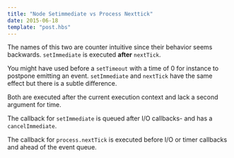 ```yaml
---
title: "Node Setimmediate vs Process Nexttick"
date: 2015-06-18
template: "post.hbs"
---
```



The names of this two are counter intuitive since their behavior seems backwards. `setImmediate` is executed **after** `nextTick`.

You might have used before a `setTimeout` with a time of 0 for instance to postpone emitting an event. `setImmediate` and `nextTick` have the same effect but there is a subtle difference.

Both are executed after the current execution context and lack a second argument for time.

The callback for `setImmediate` is queued after I/O callbacks- and has a `cancelImmediate`.

The callback for `process.nextTick` is executed before I/O or timer callbacks and ahead of the event queue.
